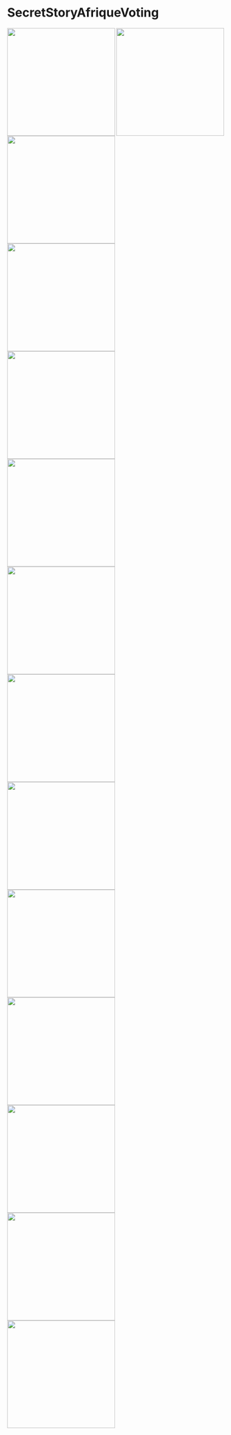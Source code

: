 

# SecretStoryAfriqueVoting



<img align="left" src="1.jpg" width="250" />
<img align="left" src="2.jpg" width="250" />
<img align="left" src="3.jpg" width="250" />
<img align="left" src="4.jpg" width="250" />
<img align="left" src="5.jpg" width="250" />
<img align="left" src="6.jpg" width="250" />
<img align="left" src="7.jpg" width="250" />
<img align="left" src="8.jpg" width="250" />
<img align="left" src="9.jpg" width="250" />
<img align="left" src="10.jpg" width="250" />
<img align="left" src="11.jpg" width="250" />
<img align="left" src="12.jpg" width="250" />
<img align="left" src="13.jpg" width="250" />
<img  src="14.jpg" width="250"/>

